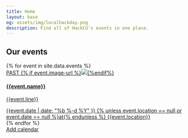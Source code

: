 ```yaml
---
title: Home
layout: base
og: assets/img/localhackday.png
description: Find all of HackCU's events in one place.
---
```



<section class="events">
    <div class="container">
        <div class="row">
            <h2 class="text-center white-text">Our events</h2>
            {% for event in site.data.events %}               
                <div class="col-sm-6 col-md-4 ">
                    <a {% unless event.url == null %} href="{{event.url}}" {% endunless %} target="_blank" class="event-url">
                        <div class="panel panel-default ">
                            <div class="panel-heading">
                                <span class="past-text">PAST</span>
                                {% if event.image-url %}<img class="img-responsive {% unless event.light_background == null %}light_background{% endunless %}" src="{{event.image-url}}">{%endif%}
                                <h4 {% unless event.light_background == null %} class="light_background"{% endunless %} >{{event.name}}</h4>
                            </div>
                            <div class="panel-body event" data-date="{{ event.date }}">                                
                                <p>{{event.line}}</p>
                            </div>
                            <div class="panel-footer">
                                {{event.date |  date: "%b %-d %Y" }} {% unless event.location == null or event.date == null  %}at{% endunless %} {{event.location}}
                            </div>
                        </div>
                    </a>
                </div>
            {% endfor %}
        </div>
        <a class="btn calendar" href="https://calendar.google.com/calendar/r?cid=webcal://{{ site.domain }}/calendars/events.ics" target="_blank">Add calendar</a>
    </div>
</section>
